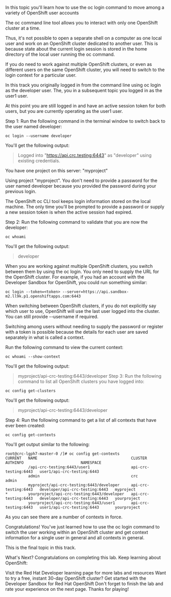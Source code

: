 In this topic you'll learn how to use the oc login command to move among a variety of OpenShift user accounts

The oc command line tool allows you to interact with only one OpenShift cluster at a time.

Thus, it's not possible to open a separate shell on a computer as one local user and work on an OpenShift cluster dedicated to another user. 
This is because state about the current login session is stored in the home directory of the local user running the oc command.

If you do need to work against multiple OpenShift clusters, or even as different users on the same OpenShift cluster, you will need to switch 
to the login context for a particular user.

In this track you originally logged in from the command line using oc login as the developer user. The, you in a subsequent topic you logged in as the user1 user.

At this point you are still logged in and have an active session token for both users, but you are currently operating as the user1 user.

Step 1: Run the following command in the terminal window to switch back to the user named developer:
```
oc login --username developer
```
You'll get the following output:
> Logged into "https://api.crc.testing:6443" as "developer" using existing credentials.

You have one project on this server: "myproject"

Using project "myproject".
You don't need to provide a password for the user named developer because you provided the password during your previous login.

The OpenShift oc CLI tool keeps login information stored on the local machine. The only time you'll be prompted to provide a password or supply a new session token is when the active session had expired.

Step 2: Run the following command to validate that you are now the developer:
```
oc whoami
```
You'll get the following output:
> developer


When you are working against multiple OpenShift clusters, you switch between them by using the oc login. You only need to supply the URL for the OpenShift cluster. 
For example, if you had an account with the Developer Sandbox for OpenShift, you could run something similar:
```
oc login --token=<token> --server=https://api.sandbox-m2.ll9k.p1.openshiftapps.com:6443
```
When switching between OpenShift clusters, if you do not explicitly say which user to use, OpenShift will use the last user logged into the cluster. 
You can still provide --username if required.

Switching among users without needing to supply the password or register with a token is possible because the details for each user are saved separately 
in what is called a context.

Run the following command to view the current context:
```
oc whoami --show-context
```
You'll get the following output:
> myproject/api-crc-testing:6443/developer
Step 3: Run the following command to list all OpenShift clusters you have logged into:
```
oc config get-clusters
```
You'll get the following output:
> myproject/api-crc-testing:6443/developer

Step 4: Run the following command to get a list of all contexts that have ever been created:
```
oc config get-contexts
```
You'll get output similar to the following:
```
root@crc-lgph7-master-0 /]# oc config get-contexts
CURRENT   NAME                                         CLUSTER                AUTHINFO                         NAMESPACE
          /api-crc-testing:6443/user1                  api-crc-testing:6443   user1/api-crc-testing:6443
          admin                                        crc                    admin
          myproject/api-crc-testing:6443/developer     api-crc-testing:6443   developer/api-crc-testing:6443   myproject
*         yourproject/api-crc-testing:6443/developer   api-crc-testing:6443   developer/api-crc-testing:6443   yourproject
          yourproject/api-crc-testing:6443/user1       api-crc-testing:6443   user1/api-crc-testing:6443       yourproject
```
As you can see there are a number of contexts in force.

Congratulations!
You've just learned how to use the oc login command to switch the user working within an OpenShift cluster and get context information for a single user in general and all contexts in general.

This is the final topic in this track.

What's Next?
Congratulations on completing this lab. Keep learning about OpenShift:

Visit the Red Hat Developer learning page for more labs and resources
Want to try a free, instant 30-day OpenShift cluster? Get started with the Developer Sandbox for Red Hat OpenShift
Don't forget to finish the lab and rate your experience on the next page. Thanks for playing!
